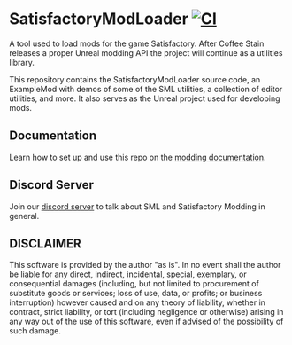 # SatisfactoryModLoader [![CI](https://github.com/satisfactorymodding/SatisfactoryModLoader/actions/workflows/build.yml/badge.svg)](https://github.com/satisfactorymodding/SatisfactoryModLoader/actions/workflows/build.yml)

A tool used to load mods for the game Satisfactory. After Coffee Stain releases a proper Unreal modding API the project will continue as a utilities library.

This repository contains the SatisfactoryModLoader source code,
an ExampleMod with demos of some of the SML utilities,
a collection of editor utilities,
and more.
It also serves as the Unreal project used for developing mods.

## Documentation

Learn how to set up and use this repo on the [modding documentation](https://docs.ficsit.app/).

## Discord Server

Join our [discord server](https://discord.gg/QzcG9nX) to talk about SML and Satisfactory Modding in general.

## DISCLAIMER

This software is provided by the author "as is". In no event shall the author be liable for any direct, indirect, incidental, special, exemplary, or consequential damages (including, but not limited to procurement of substitute goods or services; loss of use, data, or profits; or business interruption) however caused and on any
theory of liability, whether in contract, strict liability, or tort (including negligence or otherwise) arising in any way out of the use of this software, even if advised of the possibility of such damage.

